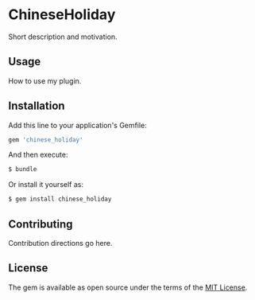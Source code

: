 # ChineseHoliday
Short description and motivation.

## Usage
How to use my plugin.

## Installation
Add this line to your application's Gemfile:

```ruby
gem 'chinese_holiday'
```

And then execute:
```bash
$ bundle
```

Or install it yourself as:
```bash
$ gem install chinese_holiday
```

## Contributing
Contribution directions go here.

## License
The gem is available as open source under the terms of the [MIT License](http://opensource.org/licenses/MIT).
